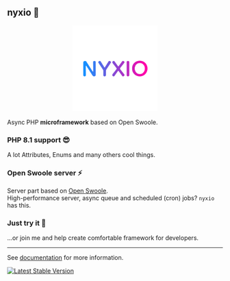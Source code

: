 ## nyxio 🚀 
<p align="center">
  <img src="https://github.com/nyxio-php/.github/blob/main/profile/logo.png?raw=true" width="200"/>
</p>
  

Async PHP **microframework** based on Open Swoole.

### PHP 8.1 support 😎
A lot Attributes, Enums and many others cool things.


### Open Swoole server ⚡️
Server part based on [Open Swoole](https://openswoole.com/docs). 
<br>High-performance server, async queue and scheduled (cron) jobs? `nyxio` has this.


### Just try it 🌈
...or join me and help create comfortable framework for developers.

<hr/>

See [documentation](https://github.com/nyxio-php/docs) for more information.



[![Latest Stable Version](http://poser.pugx.org/nyxio/nyxio/v)](https://packagist.org/packages/nyxio/nyxio)
